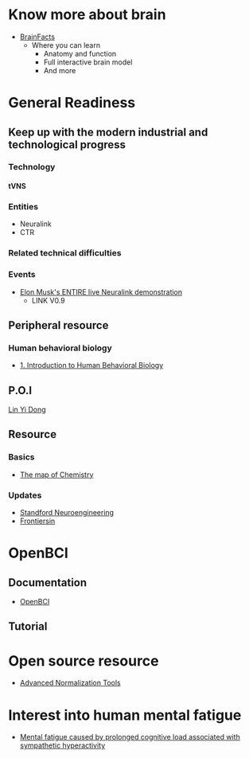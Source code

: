 # Know more about brain
- [BrainFacts](https://www.brainfacts.org/)
  - Where you can learn
    - Anatomy and function
    - Full interactive brain model
    - And more



# General Readiness
## Keep up with the modern industrial and technological progress
### Technology
#### tVNS
### Entities
- Neuralink
- CTR
### Related technical difficulties
### Events
- [Elon Musk's ENTIRE live Neuralink demonstration](https://www.youtube.com/watch?v=iOWFXqT5MZ4)
  - LINK V0.9
## Peripheral resource
### Human behavioral biology
- [1. Introduction to Human Behavioral Biology](https://www.youtube.com/watch?v=NNnIGh9g6fA)

## P.O.I
[Lin Yi Dong](https://onetwo.ren/about/)

## Resource


### Basics
- [The map of Chemistry](https://www.youtube.com/watch?v=P3RXtoYCW4M)

### Updates
- [Standford Neuroengineering](https://neuroscience.stanford.edu/research/neuroengineering)
- [Frontiersin](https://www.frontiersin.org/)


# OpenBCI
## Documentation
- [OpenBCI](https://docs.openbci.com/docs/01GettingStarted/01-Boards/CytonGS)
## Tutorial
# Open source resource
- [Advanced Normalization Tools](https://github.com/ANTsX/ANTs)

# Interest into human mental fatigue
- [Mental fatigue caused by prolonged cognitive load associated with sympathetic hyperactivity](https://www.ncbi.nlm.nih.gov/pmc/articles/PMC3113724/)